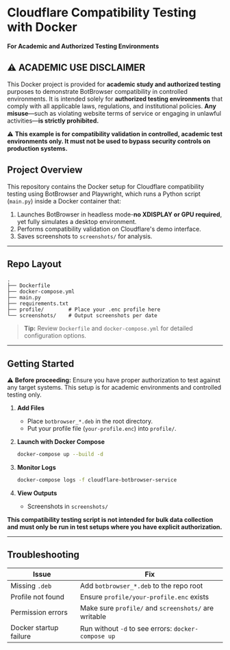 # Cloudflare Compatibility Testing with Docker

**For Academic and Authorized Testing Environments**

## ⚠️ **ACADEMIC USE DISCLAIMER**

This Docker project is provided for **academic study and authorized testing** purposes to demonstrate BotBrowser compatibility in controlled environments. It is intended solely for **authorized testing environments** that comply with all applicable laws, regulations, and institutional policies. **Any misuse**—such as violating website terms of service or engaging in unlawful activities—**is strictly prohibited.**

⚠️ **This example is for compatibility validation in controlled, academic test environments only. It must not be used to bypass security controls on production systems.**


## Project Overview

This repository contains the Docker setup for Cloudflare compatibility testing using BotBrowser and Playwright, which runs a Python script (`main.py`) inside a Docker container that:

1. Launches BotBrowser in headless mode-**no XDISPLAY or GPU required**, yet fully simulates a desktop environment.
2. Performs compatibility validation on Cloudflare's demo interface.
3. Saves screenshots to `screenshots/` for analysis.

---

## Repo Layout

```
.
├── Dockerfile
├── docker-compose.yml
├── main.py
├── requirements.txt
├── profile/        # Place your .enc profile here
└── screenshots/    # Output screenshots per date
```

> **Tip:** Review `Dockerfile` and `docker-compose.yml` for detailed configuration options.

---

## Getting Started

⚠️ **Before proceeding:** Ensure you have proper authorization to test against any target systems. This setup is for academic environments and controlled testing only.

1. **Add Files**

   * Place `botbrowser_*.deb` in the root directory.
   * Put your profile file (`your-profile.enc`) into `profile/`.

2. **Launch with Docker Compose**

   ```bash
   docker-compose up --build -d
   ```

3. **Monitor Logs**

   ```bash
   docker-compose logs -f cloudflare-botbrowser-service
   ```

4. **View Outputs**

   * Screenshots in `screenshots/`

**This compatibility testing script is not intended for bulk data collection and must only be run in test setups where you have explicit authorization.**

---

## Troubleshooting

| Issue                  | Fix                                                                   |
| ---------------------- | --------------------------------------------------------------------- |
| Missing `.deb`         | Add `botbrowser_*.deb` to the repo root                               |
| Profile not found      | Ensure `profile/your-profile.enc` exists                              |
| Permission errors      | Make sure `profile/` and `screenshots/` are writable |
| Docker startup failure | Run without `-d` to see errors: `docker-compose up`                   |
